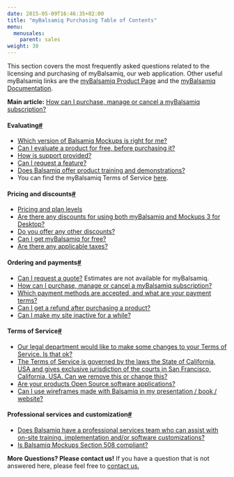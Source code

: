 ```yaml
---
date: 2015-05-09T16:46:35+02:00
title: "myBalsamiq Purchasing Table of Contents"
menu:
  menusales:
    parent: sales
weight: 30
---
```


This section covers the most frequently asked questions related to the licensing and purchasing of myBalsamiq, our web application. Other useful myBalsamiq links are the [myBalsamiq Product Page](https://balsamiq.com/products/mockups/mybalsamiq) and the [myBalsamiq Documentation](https://docs.balsamiq.com/mybalsamiq/).

**Main article:** [How can I purchase, manage or cancel a myBalsamiq subscription?](http://support.balsamiq.com/customer/portal/articles/1397041)

#### Evaluating[#](#evaluating)

*   [Which version of Balsamiq Mockups is right for me?](https://balsamiq.com/products/compare/)
*   [Can I evaluate a product for free, before purchasing it?](http://support.balsamiq.com/customer/portal/articles/127496)
*   [How is support provided?](http://support.balsamiq.com/customer/portal/articles/127506)
*   [Can I request a feature?](http://support.balsamiq.com/customer/portal/articles/131279-can-i-request-a-feature-)
*   [Does Balsamiq offer product training and demonstrations?](http://support.balsamiq.com/customer/portal/articles/131278)
*   You can find the myBalsamiq Terms of Service [here](https://balsamiq.com/eulas).

#### Pricing and discounts[#](#pricing)

*   [Pricing and plan levels](https://balsamiq.com/buy/?p=myb)
*   [Are there any discounts for using both myBalsamiq and Mockups 3 for Desktop?](http://support.balsamiq.com/customer/portal/articles/232919#savings)
*   [Do you offer any other discounts?](http://support.balsamiq.com/customer/portal/articles/1485301-do-you-offer-any-discounts-)
*   [Can I get myBalsamiq for free?](http://support.balsamiq.com/customer/portal/articles/105924)
*   [Are there any applicable taxes?](http://support.balsamiq.com/customer/portal/articles/127481)

#### Ordering and payments[#](#payments)

*   [Can I request a quote?](http://support.balsamiq.com/customer/portal/articles/127483) Estimates are not available for myBalsamiq.
*   [How can I purchase, manage or cancel a myBalsamiq subscription?](http://support.balsamiq.com/customer/portal/articles/1397041)
*   [Which payment methods are accepted, and what are your payment terms?](http://support.balsamiq.com/customer/portal/articles/127486#subscriptions)
*   [Can I get a refund after purchasing a product?](http://support.balsamiq.com/customer/portal/articles/127497)
*   [Can I make my site inactive for a while?](http://support.balsamiq.com/customer/portal/articles/309235-can-i-put-my-mybalsamiq-site-on-hold-hibernation-make-it-inactive-for-a-while-)

#### Terms of Service[#](#tos)

*   [Our legal department would like to make some changes to your Terms of Service. Is that ok?](http://support.balsamiq.com/customer/portal/articles/131268)
*   [The Terms of Service is governed by the laws the State of California, USA and gives exclusive jurisdiction of the courts in San Francisco, California, USA. Can we remove this or change this?](http://support.balsamiq.com/customer/portal/articles/131270)
*   [Are your products Open Source software applications?](http://support.balsamiq.com/customer/portal/articles/131280)
*   [Can I use wireframes made with Balsamiq in my presentation / book / website?](http://support.balsamiq.com/customer/portal/articles/325975)

#### Professional services and customization[#](#customization)

*   [Does Balsamiq have a professional services team who can assist with on-site training, implementation and/or software customizations?](http://support.balsamiq.com/customer/portal/articles/131277)
*   [Is Balsamiq Mockups Section 508 compliant?](http://support.balsamiq.com/customer/portal/articles/173397)

​**More Questions? Please contact us!** If you have a question that is not answered here, please feel free to [contact us.](mailto:sales@balsamiq.com?subject=I%20have%20questions%20about%20purchasing%20myBalsamiq)